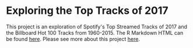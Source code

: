# Exploring the Top Tracks of 2017
This project is an exploration of Spotify's Top Streamed Tracks of 2017 and the Billboard Hot 100 Tracks from 1960-2015. The R Markdown HTML can be found [here](https://cdn.rawgit.com/marachilds/top-tracks-2017/57b82b56/index.html). Please see more about this project [here](http://marachilds.com/hot-100s).